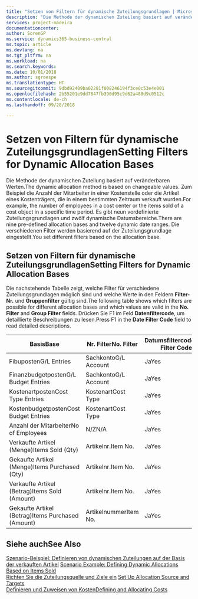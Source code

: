 ```yaml
---
title: "Setzen von Filtern für dynamische Zuteilungsgrundlagen | Microsoft Docs"
description: "Die Methode der dynamischen Zuteilung basiert auf veränderbaren Werten. Zum Beispiel die Anzahl der Mitarbeiter in einer Kostenstelle oder die Artikel eines Kostenträgers, die in einem bestimmten Zeitraum verkauft wurden. Es gibt neun vordefinierte Zuteilungsgrundlagen und zwölf dynamische Datumsbereiche. Die verschiedenen Filter werden basierend auf der Zuteilungsgrundlage eingestellt."
services: project-madeira
documentationcenter: 
author: SorenGP
ms.service: dynamics365-business-central
ms.topic: article
ms.devlang: na
ms.tgt_pltfrm: na
ms.workload: na
ms.search.keywords: 
ms.date: 10/01/2018
ms.author: sgroespe
ms.translationtype: HT
ms.sourcegitcommit: 9dbd92409ba02281f008246194f3ce0c53e4e001
ms.openlocfilehash: 2b55201e9dd7847fb390d95c9d62a488d9c0512c
ms.contentlocale: de-ch
ms.lasthandoff: 09/28/2018

---
```

# <a name="setting-filters-for-dynamic-allocation-bases"></a><span data-ttu-id="2a9de-106">Setzen von Filtern für dynamische Zuteilungsgrundlagen</span><span class="sxs-lookup"><span data-stu-id="2a9de-106">Setting Filters for Dynamic Allocation Bases</span></span>
<span data-ttu-id="2a9de-107">Die Methode der dynamischen Zuteilung basiert auf veränderbaren Werten.</span><span class="sxs-lookup"><span data-stu-id="2a9de-107">The dynamic allocation method is based on changeable values.</span></span> <span data-ttu-id="2a9de-108">Zum Beispiel die Anzahl der Mitarbeiter in einer Kostenstelle oder die Artikel eines Kostenträgers, die in einem bestimmten Zeitraum verkauft wurden.</span><span class="sxs-lookup"><span data-stu-id="2a9de-108">For example, the number of employees in a cost center or the items sold of a cost object in a specific time period.</span></span> <span data-ttu-id="2a9de-109">Es gibt neun vordefinierte Zuteilungsgrundlagen und zwölf dynamische Datumsbereiche.</span><span class="sxs-lookup"><span data-stu-id="2a9de-109">There are nine pre-defined allocation bases and twelve dynamic date ranges.</span></span> <span data-ttu-id="2a9de-110">Die verschiedenen Filter werden basierend auf der Zuteilungsgrundlage eingestellt.</span><span class="sxs-lookup"><span data-stu-id="2a9de-110">You set different filters based on the allocation base.</span></span>  

## <a name="setting-filters-for-dynamic-allocation-bases"></a><span data-ttu-id="2a9de-111">Setzen von Filtern für dynamische Zuteilungsgrundlagen</span><span class="sxs-lookup"><span data-stu-id="2a9de-111">Setting Filters for Dynamic Allocation Bases</span></span>  
 <span data-ttu-id="2a9de-112">Die nachstehende Tabelle zeigt, welche Filter für verschiedene Zuteilungsgrundlagen möglich sind und welche Werte in den Feldern **Filter-Nr.** und **Gruppenfilter** gültig sind.</span><span class="sxs-lookup"><span data-stu-id="2a9de-112">The following table shows which filters are possible for different allocation bases and which values are valid in the **No. Filter** and **Group Filter** fields.</span></span> <span data-ttu-id="2a9de-113">Drücken Sie F1 im Feld **Datenfiltercode**, um detaillierte Beschreibungen zu lesen.</span><span class="sxs-lookup"><span data-stu-id="2a9de-113">Press F1 in the **Date Filter Code** field to read detailed descriptions.</span></span>  

|<span data-ttu-id="2a9de-114">**Basis**</span><span class="sxs-lookup"><span data-stu-id="2a9de-114">**Base**</span></span>|<span data-ttu-id="2a9de-115">**Nr. Filter**</span><span class="sxs-lookup"><span data-stu-id="2a9de-115">**No. Filter**</span></span>|<span data-ttu-id="2a9de-116">**Datumsfiltercode**</span><span class="sxs-lookup"><span data-stu-id="2a9de-116">**Date Filter Code**</span></span>|<span data-ttu-id="2a9de-117">**Kostenstellenfilter**</span><span class="sxs-lookup"><span data-stu-id="2a9de-117">**Cost Center Filter**</span></span>|<span data-ttu-id="2a9de-118">**Kostenträgerfilter**</span><span class="sxs-lookup"><span data-stu-id="2a9de-118">**Cost Object Filter**</span></span>|<span data-ttu-id="2a9de-119">**Gruppenfilter**</span><span class="sxs-lookup"><span data-stu-id="2a9de-119">**Group Filter**</span></span>|  
|--------------|----------------------------------------|----------------------------------------------|------------------------------------------------|------------------------------------------------|------------------------------------------|  
|<span data-ttu-id="2a9de-120">Fibuposten</span><span class="sxs-lookup"><span data-stu-id="2a9de-120">G/L Entries</span></span>|<span data-ttu-id="2a9de-121">Sachkonto</span><span class="sxs-lookup"><span data-stu-id="2a9de-121">G/L Account</span></span>|<span data-ttu-id="2a9de-122">Ja</span><span class="sxs-lookup"><span data-stu-id="2a9de-122">Yes</span></span>|<span data-ttu-id="2a9de-123">Ja</span><span class="sxs-lookup"><span data-stu-id="2a9de-123">Yes</span></span>|<span data-ttu-id="2a9de-124">Ja</span><span class="sxs-lookup"><span data-stu-id="2a9de-124">Yes</span></span>|<span data-ttu-id="2a9de-125">N/Z</span><span class="sxs-lookup"><span data-stu-id="2a9de-125">N/A</span></span>|  
|<span data-ttu-id="2a9de-126">Finanzbudgetposten</span><span class="sxs-lookup"><span data-stu-id="2a9de-126">G/L Budget Entries</span></span>|<span data-ttu-id="2a9de-127">Sachkonto</span><span class="sxs-lookup"><span data-stu-id="2a9de-127">G/L Account</span></span>|<span data-ttu-id="2a9de-128">Ja</span><span class="sxs-lookup"><span data-stu-id="2a9de-128">Yes</span></span>|<span data-ttu-id="2a9de-129">Ja</span><span class="sxs-lookup"><span data-stu-id="2a9de-129">Yes</span></span>|<span data-ttu-id="2a9de-130">Ja</span><span class="sxs-lookup"><span data-stu-id="2a9de-130">Yes</span></span>|<span data-ttu-id="2a9de-131">Finanzbudgetname</span><span class="sxs-lookup"><span data-stu-id="2a9de-131">G/L Budget Name</span></span>|  
|<span data-ttu-id="2a9de-132">Kostenartposten</span><span class="sxs-lookup"><span data-stu-id="2a9de-132">Cost Type Entries</span></span>|<span data-ttu-id="2a9de-133">Kostenart</span><span class="sxs-lookup"><span data-stu-id="2a9de-133">Cost Type</span></span>|<span data-ttu-id="2a9de-134">Ja</span><span class="sxs-lookup"><span data-stu-id="2a9de-134">Yes</span></span>|<span data-ttu-id="2a9de-135">Ja</span><span class="sxs-lookup"><span data-stu-id="2a9de-135">Yes</span></span>|<span data-ttu-id="2a9de-136">Ja</span><span class="sxs-lookup"><span data-stu-id="2a9de-136">Yes</span></span>|<span data-ttu-id="2a9de-137">N/Z</span><span class="sxs-lookup"><span data-stu-id="2a9de-137">N/A</span></span>|  
|<span data-ttu-id="2a9de-138">Kostenbudgetposten</span><span class="sxs-lookup"><span data-stu-id="2a9de-138">Cost Budget Entries</span></span>|<span data-ttu-id="2a9de-139">Kostenart</span><span class="sxs-lookup"><span data-stu-id="2a9de-139">Cost Type</span></span>|<span data-ttu-id="2a9de-140">Ja</span><span class="sxs-lookup"><span data-stu-id="2a9de-140">Yes</span></span>|<span data-ttu-id="2a9de-141">Ja</span><span class="sxs-lookup"><span data-stu-id="2a9de-141">Yes</span></span>|<span data-ttu-id="2a9de-142">Ja</span><span class="sxs-lookup"><span data-stu-id="2a9de-142">Yes</span></span>|<span data-ttu-id="2a9de-143">Budgetname</span><span class="sxs-lookup"><span data-stu-id="2a9de-143">Budget Name</span></span>|  
|<span data-ttu-id="2a9de-144">Anzahl der Mitarbeiter</span><span class="sxs-lookup"><span data-stu-id="2a9de-144">No of Employees</span></span>|<span data-ttu-id="2a9de-145">N/Z</span><span class="sxs-lookup"><span data-stu-id="2a9de-145">N/A</span></span>|<span data-ttu-id="2a9de-146">Ja</span><span class="sxs-lookup"><span data-stu-id="2a9de-146">Yes</span></span>|<span data-ttu-id="2a9de-147">Ja</span><span class="sxs-lookup"><span data-stu-id="2a9de-147">Yes</span></span>|<span data-ttu-id="2a9de-148">Ja</span><span class="sxs-lookup"><span data-stu-id="2a9de-148">Yes</span></span>|<span data-ttu-id="2a9de-149">N/Z</span><span class="sxs-lookup"><span data-stu-id="2a9de-149">N/A</span></span>|  
|<span data-ttu-id="2a9de-150">Verkaufte Artikel (Menge)</span><span class="sxs-lookup"><span data-stu-id="2a9de-150">Items Sold (Qty)</span></span>|<span data-ttu-id="2a9de-151">Artikelnr.</span><span class="sxs-lookup"><span data-stu-id="2a9de-151">Item No.</span></span>|<span data-ttu-id="2a9de-152">Ja</span><span class="sxs-lookup"><span data-stu-id="2a9de-152">Yes</span></span>|<span data-ttu-id="2a9de-153">Ja</span><span class="sxs-lookup"><span data-stu-id="2a9de-153">Yes</span></span>|<span data-ttu-id="2a9de-154">Ja</span><span class="sxs-lookup"><span data-stu-id="2a9de-154">Yes</span></span>|<span data-ttu-id="2a9de-155">Lagerbuchungsgruppe</span><span class="sxs-lookup"><span data-stu-id="2a9de-155">Inventory Posting Group</span></span>|  
|<span data-ttu-id="2a9de-156">Gekaufte Artikel (Menge)</span><span class="sxs-lookup"><span data-stu-id="2a9de-156">Items Purchased (Qty)</span></span>|<span data-ttu-id="2a9de-157">Artikelnr.</span><span class="sxs-lookup"><span data-stu-id="2a9de-157">Item No.</span></span>|<span data-ttu-id="2a9de-158">Ja</span><span class="sxs-lookup"><span data-stu-id="2a9de-158">Yes</span></span>|<span data-ttu-id="2a9de-159">Ja</span><span class="sxs-lookup"><span data-stu-id="2a9de-159">Yes</span></span>|<span data-ttu-id="2a9de-160">Ja</span><span class="sxs-lookup"><span data-stu-id="2a9de-160">Yes</span></span>|<span data-ttu-id="2a9de-161">Lagerbuchungsgruppe</span><span class="sxs-lookup"><span data-stu-id="2a9de-161">Inventory Posting Group</span></span>|  
|<span data-ttu-id="2a9de-162">Verkaufte Artikel (Betrag)</span><span class="sxs-lookup"><span data-stu-id="2a9de-162">Items Sold (Amount)</span></span>|<span data-ttu-id="2a9de-163">Artikelnr.</span><span class="sxs-lookup"><span data-stu-id="2a9de-163">Item No.</span></span>|<span data-ttu-id="2a9de-164">Ja</span><span class="sxs-lookup"><span data-stu-id="2a9de-164">Yes</span></span>|<span data-ttu-id="2a9de-165">Ja</span><span class="sxs-lookup"><span data-stu-id="2a9de-165">Yes</span></span>|<span data-ttu-id="2a9de-166">Ja</span><span class="sxs-lookup"><span data-stu-id="2a9de-166">Yes</span></span>|<span data-ttu-id="2a9de-167">Lagerbuchungsgruppe</span><span class="sxs-lookup"><span data-stu-id="2a9de-167">Inventory Posting Group</span></span>|  
|<span data-ttu-id="2a9de-168">Gekaufte Artikel (Betrag)</span><span class="sxs-lookup"><span data-stu-id="2a9de-168">Items Purchased (Amount)</span></span>|<span data-ttu-id="2a9de-169">Artikelnummer</span><span class="sxs-lookup"><span data-stu-id="2a9de-169">Item No.</span></span>|<span data-ttu-id="2a9de-170">Ja</span><span class="sxs-lookup"><span data-stu-id="2a9de-170">Yes</span></span>|<span data-ttu-id="2a9de-171">Ja</span><span class="sxs-lookup"><span data-stu-id="2a9de-171">Yes</span></span>|<span data-ttu-id="2a9de-172">Ja</span><span class="sxs-lookup"><span data-stu-id="2a9de-172">Yes</span></span>|<span data-ttu-id="2a9de-173">Lagerbuchungsgruppe</span><span class="sxs-lookup"><span data-stu-id="2a9de-173">Inventory Posting Group</span></span>|  

## <a name="see-also"></a><span data-ttu-id="2a9de-174">Siehe auch</span><span class="sxs-lookup"><span data-stu-id="2a9de-174">See Also</span></span>  
 <span data-ttu-id="2a9de-175">[Szenario-Beispiel: Definieren von dynamischen Zuteilungen auf der Basis der verkauften Artikel](finance-scenario-example-defining-dynamic-allocations-based-on-items-sold.md) </span><span class="sxs-lookup"><span data-stu-id="2a9de-175">[Scenario Example: Defining Dynamic Allocations Based on Items Sold](finance-scenario-example-defining-dynamic-allocations-based-on-items-sold.md) </span></span>  
 <span data-ttu-id="2a9de-176">[Richten Sie die Zuteilungsquelle und Ziele ein](finance-how-to-set-up-allocation-source-and-targets.md) </span><span class="sxs-lookup"><span data-stu-id="2a9de-176">[Set Up Allocation Source and Targets](finance-how-to-set-up-allocation-source-and-targets.md) </span></span>  
 [<span data-ttu-id="2a9de-177">Definieren und Zuweisen von Kosten</span><span class="sxs-lookup"><span data-stu-id="2a9de-177">Defining and Allocating Costs</span></span>](finance-define-and-allocate-costs.md)

